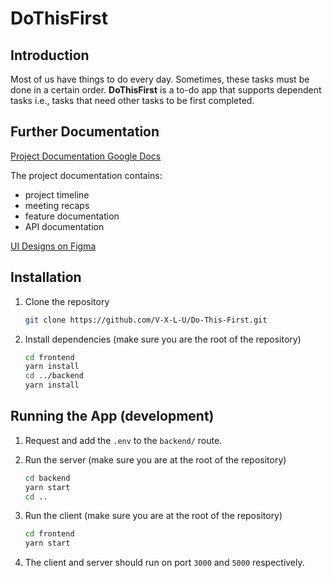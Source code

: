 # DoThisFirst

## Introduction

Most of us have things to do every day. Sometimes, these tasks must be done in a certain order. **DoThisFirst** is a to-do app that supports dependent tasks i.e., tasks that need other tasks to be first completed.

## Further Documentation

[Project Documentation Google Docs](https://docs.google.com/document/d/1SXuCGoUGgN0KadoT6Q1XHq5v6ZC8O7XNdrtJbr79Fl8/edit?usp=sharing)

The project documentation contains:

- project timeline
- meeting recaps
- feature documentation
- API documentation

[UI Designs on Figma](https://www.figma.com/file/ww9P8ZKl5E3MXRU1YkCszf/DoThisFirst-UI-Designs?node-id=0%3A1)

## Installation

1. Clone the repository

   ```sh
   git clone https://github.com/V-X-L-U/Do-This-First.git
   ```

2. Install dependencies (make sure you are the root of the repository)

   ```sh
   cd frontend
   yarn install
   cd ../backend
   yarn install
   ```

## Running the App (development)

1. Request and add the `.env` to the `backend/` route.
2. Run the server (make sure you are at the root of the repository)

   ```sh
   cd backend
   yarn start
   cd ..
   ```

3. Run the client (make sure you are at the root of the repository)

   ```sh
   cd frontend
   yarn start
   ```

4. The client and server should run on port `3000` and `5000` respectively.

